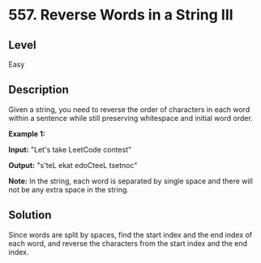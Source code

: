# 557. Reverse Words in a String III
## Level
Easy

## Description
Given a string, you need to reverse the order of characters in each word within a sentence while still preserving whitespace and initial word order.

**Example 1:**

**Input:** "Let's take LeetCode contest"

**Output:** "s'teL ekat edoCteeL tsetnoc"

**Note:** In the string, each word is separated by single space and there will not be any extra space in the string.

## Solution
Since words are split by spaces, find the start index and the end index of each word, and reverse the characters from the start index and the end index.
